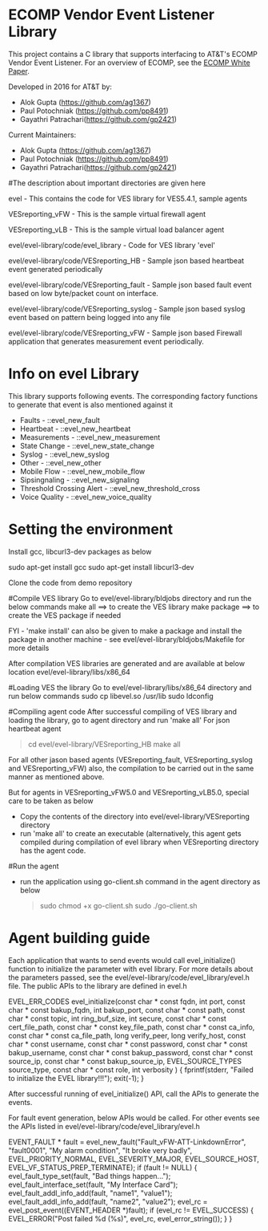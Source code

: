 # ECOMP Vendor Event Listener Library


This project contains a C library that supports interfacing to AT&T's ECOMP
Vendor Event Listener. For an overview of ECOMP, see the 
[ECOMP White Paper](http://att.com/ECOMP).

Developed in 2016 for AT&T by:
 * Alok Gupta (https://github.com/ag1367)
 * Paul Potochniak (https://github.com/pp8491)
 * Gayathri Patrachari(https://github.com/gp2421)

Current Maintainers: 
 * Alok Gupta (https://github.com/ag1367)
 * Paul Potochniak (https://github.com/pp8491)
 * Gayathri Patrachari(https://github.com/gp2421)

#The description about important directories are given here

 evel - This contains the code for VES library for VES5.4.1, sample agents

 VESreporting_vFW - This is the sample virtual firewall agent

 VESreporting_vLB - This is the sample virtual load balancer agent

 evel/evel-library/code/evel_library - Code for VES library 'evel'

 evel/evel-library/code/VESreporting_HB - Sample json based heartbeat event generated periodically

 evel/evel-library/code/VESreporting_fault - Sample json based fault event based on low byte/packet count on interface.

 evel/evel-library/code/VESreporting_syslog - Sample json based syslog event based on pattern being logged into any file

 evel/evel-library/code/VESreporting_vFW - Sample json based Firewall application that generates measurement event periodically. 

# Info on evel Library
This library supports following events. The corresponding factory functions to generate that event is also mentioned against it
- Faults  - ::evel_new_fault
- Heartbeat - ::evel_new_heartbeat
- Measurements - ::evel_new_measurement
- State Change - ::evel_new_state_change
- Syslog - ::evel_new_syslog
- Other - ::evel_new_other
- Mobile Flow - ::evel_new_mobile_flow
- Sipsingnaling - ::evel_new_signaling
- Threshold Crossing Alert - ::evel_new_threshold_cross
- Voice Quality - ::evel_new_voice_quality

# Setting the environment
Install gcc, libcurl3-dev packages as below

  sudo apt-get install gcc
  sudo apt-get install libcurl3-dev

Clone the code from demo repository

#Compile VES library
 Go to evel/evel-library/bldjobs directory and run the below commands
   make all ==> to create the VES library
   make package ==> to create the VES package if needed

   FYI - 'make install' can also be given to make a package and install the package in another machine - see evel/evel-library/bldjobs/Makefile for more details 

 After compilation VES libraries are generated and are available at below location
   evel/evel-library/libs/x86_64

#Loading VES the library
 Go to evel/evel-library/libs/x86_64 directory and run below commands
   sudo cp libevel.so /usr/lib
   sudo ldconfig

#Compiling agent code
 After successful compiling of VES library and loading the library, go to agent directory and run 'make all'
For json heartbeat agent
 > cd evel/evel-library/VESreporting_HB
 > make all

For all other jason based agents (VESreporting_fault, VESreporting_syslog and VESreporting_vFW) also, the compilation to be carried out in the same manner as mentioned above. 

But for agents in VESreporting_vFW5.0 and VESreporting_vLB5.0, special care to be taken as below
 - Copy the contents of the directory into evel/evel-library/VESreporting directory
 - run 'make all' to create an executable (alternatively, this agent gets compiled during compilation of evel library when VESreporting directory has the agent code.

#Run the agent
 - run the application using go-client.sh command in the agent directory as below
    > sudo chmod +x go-client.sh
    > sudo ./go-client.sh

# Agent building guide

Each application that wants to send events would call evel_initialize() function to initialize the parameter with evel library. For more details about the parameters passed, see the evel/evel-library/code/evel_library/evel.h file. The public APIs to the library are defined in evel.h

EVEL_ERR_CODES evel_initialize(const char * const fqdn,
                               int port,
                               const char * const bakup_fqdn,
                               int bakup_port,
                               const char * const path,
                               const char * const topic,
                               int ring_buf_size,
                               int secure,
                               const char * const cert_file_path,
                               const char * const key_file_path,
                               const char * const ca_info,
                               const char * const ca_file_path,
                               long verify_peer,
                               long verify_host,
                               const char * const username,
                               const char * const password,
                               const char * const bakup_username,
                               const char * const bakup_password,
                               const char * const source_ip,
                               const char * const bakup_source_ip,
                               EVEL_SOURCE_TYPES source_type,
                               const char * const role,
                               int verbosity
                               )  {
    fprintf(stderr, "Failed to initialize the EVEL library!!!");
    exit(-1);
  }

After successful running of evel_initialize() API, call the APIs to generate the events.

For fault event generation, below APIs would be called. For other events see the APIs listed in evel/evel-library/code/evel_library/evel.h

  EVENT_FAULT * fault = evel_new_fault("Fault_vFW-ATT-LinkdownError",
                                       "fault0001",
                                       "My alarm condition",
                                       "It broke very badly",
                                       EVEL_PRIORITY_NORMAL,
                                       EVEL_SEVERITY_MAJOR,
                                        EVEL_SOURCE_HOST,
                             EVEL_VF_STATUS_PREP_TERMINATE);
  if (fault != NULL)
  {
    evel_fault_type_set(fault, "Bad things happen...");
    evel_fault_interface_set(fault, "My Interface Card");
    evel_fault_addl_info_add(fault, "name1", "value1");
    evel_fault_addl_info_add(fault, "name2", "value2");
    evel_rc = evel_post_event((EVENT_HEADER *)fault);
    if (evel_rc != EVEL_SUCCESS)
    {
      EVEL_ERROR("Post failed %d (%s)", evel_rc, evel_error_string());
    }
  }

